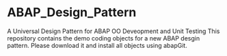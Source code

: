 # ABAP_Design_Pattern
A Universal Design Pattern for ABAP OO Deveopment and Unit Testing
This repository contains the demo coding objects for a new ABAP desgin pattern.
Please download it and install all objects using abapGit.
